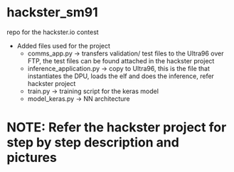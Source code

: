 # hackster_sm91
repo for the hackster.io contest

- Added files used for the project
    - comms_app.py -> transfers validation/ test files to the Ultra96 over FTP, the test files can be found attached in the hackster project
    - inference_application.py -> copy to Ultra96, this is the file that instantiates the DPU, loads the elf and does the inference, refer hackster project
    - train.py -> training script for the keras model
    - model_keras.py -> NN architecture

# NOTE: Refer the hackster project for step by step description and pictures
